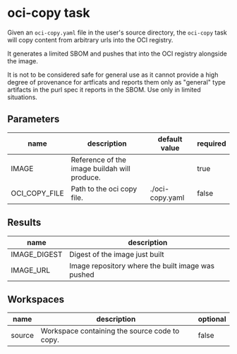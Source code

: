 # oci-copy task

Given an `oci-copy.yaml` file in the user's source directory, the `oci-copy` task will copy content from arbitrary urls into the OCI registry.

It generates a limited SBOM and pushes that into the OCI registry alongside the image.

It is not to be considered safe for general use as it cannot provide a high degree of provenance for artficats and reports them only as "general" type artifacts in the purl spec it reports in the SBOM. Use only in limited situations.

## Parameters
|name|description|default value|required|
|---|---|---|---|
|IMAGE|Reference of the image buildah will produce.||true|
|OCI_COPY_FILE|Path to the oci copy file.|./oci-copy.yaml|false|

## Results
|name|description|
|---|---|
|IMAGE_DIGEST|Digest of the image just built|
|IMAGE_URL|Image repository where the built image was pushed|

## Workspaces
|name|description|optional|
|---|---|---|
|source|Workspace containing the source code to copy.|false|
